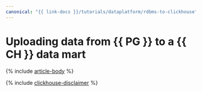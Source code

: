 ```yaml
---
canonical: "{{ link-docs }}/tutorials/dataplatform/rdbms-to-clickhouse"
---
```


# Uploading data from {{ PG }} to a {{ CH }} data mart

{% include [article-body](../../_tutorials/rdbms-to-clickhouse.md) %}

{% include [clickhouse-disclaimer](../../_includes/clickhouse-disclaimer.md) %}
